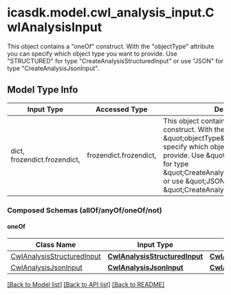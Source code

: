 # icasdk.model.cwl_analysis_input.CwlAnalysisInput

This object contains a \"oneOf\" construct. With the \"objectType\" attribute you can specify which object type you want to provide. Use \"STRUCTURED\" for type \"CreateAnalysisStructuredInput\" or use \"JSON\" for type \"CreateAnalysisJsonInput\".

## Model Type Info
Input Type | Accessed Type | Description | Notes
------------ | ------------- | ------------- | -------------
dict, frozendict.frozendict,  | frozendict.frozendict,  | This object contains a \&quot;oneOf\&quot; construct. With the \&quot;objectType\&quot; attribute you can specify which object type you want to provide. Use \&quot;STRUCTURED\&quot; for type \&quot;CreateAnalysisStructuredInput\&quot; or use \&quot;JSON\&quot; for type \&quot;CreateAnalysisJsonInput\&quot;. | 

### Composed Schemas (allOf/anyOf/oneOf/not)
#### oneOf
Class Name | Input Type | Accessed Type | Description | Notes
------------- | ------------- | ------------- | ------------- | -------------
[CwlAnalysisStructuredInput](CwlAnalysisStructuredInput.md) | [**CwlAnalysisStructuredInput**](CwlAnalysisStructuredInput.md) | [**CwlAnalysisStructuredInput**](CwlAnalysisStructuredInput.md) |  | 
[CwlAnalysisJsonInput](CwlAnalysisJsonInput.md) | [**CwlAnalysisJsonInput**](CwlAnalysisJsonInput.md) | [**CwlAnalysisJsonInput**](CwlAnalysisJsonInput.md) |  | 

[[Back to Model list]](../../README.md#documentation-for-models) [[Back to API list]](../../README.md#documentation-for-api-endpoints) [[Back to README]](../../README.md)

